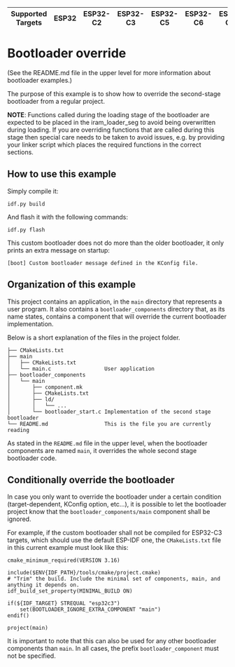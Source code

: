 | Supported Targets | ESP32 | ESP32-C2 | ESP32-C3 | ESP32-C5 | ESP32-C6 | ESP32-C61 | ESP32-H2 | ESP32-P4 | ESP32-S2 | ESP32-S3 |
| ----------------- | ----- | -------- | -------- | -------- | -------- | --------- | -------- | -------- | -------- | -------- |

# Bootloader override

(See the README.md file in the upper level for more information about bootloader examples.)

The purpose of this example is to show how to override the second-stage bootloader from a regular project.

**NOTE**: Functions called during the loading stage of the bootloader are expected to be placed in the iram_loader_seg to avoid being overwritten during loading. If you are overriding functions that are called during this stage then special care needs to be taken to avoid issues, e.g. by providing your linker script which places the required functions in the correct sections.

## How to use this example

Simply compile it:
```
idf.py build
```

And flash it with the following commands:
```
idf.py flash
```

This custom bootloader does not do more than the older bootloader, it only prints an extra message on startup:
```
[boot] Custom bootloader message defined in the KConfig file.
```

## Organization of this example

This project contains an application, in the `main` directory that represents a user program.
It also contains a `bootloader_components` directory that, as its name states, contains a component that will override the current bootloader implementation.

Below is a short explanation of the files in the project folder.

```
├── CMakeLists.txt
├── main
│   ├── CMakeLists.txt
│   └── main.c                 User application
├── bootloader_components
│   └── main
│       ├── component.mk
│       ├── CMakeLists.txt
│       ├── ld/
│       │   └── ...
│       └── bootloader_start.c Implementation of the second stage bootloader
└── README.md                  This is the file you are currently reading
```

As stated in the `README.md` file in the upper level, when the bootloader components are named `main`, it overrides
the whole second stage bootloader code.

## Conditionally override the bootloader

In case you only want to override the bootloader under a certain condition (target-dependent, KConfig option, etc...), it is possible to let the bootloader project know that the `bootloader_components/main` component shall be ignored.

For example, if the custom bootloader shall not be compiled for ESP32-C3 targets, which should use the default ESP-IDF one, the `CMakeLists.txt` file in this current example must look like this:
```
cmake_minimum_required(VERSION 3.16)

include($ENV{IDF_PATH}/tools/cmake/project.cmake)
# "Trim" the build. Include the minimal set of components, main, and anything it depends on.
idf_build_set_property(MINIMAL_BUILD ON)

if(${IDF_TARGET} STREQUAL "esp32c3")
    set(BOOTLOADER_IGNORE_EXTRA_COMPONENT "main")
endif()

project(main)
```

It is important to note that this can also be used for any other bootloader components than `main`. In all cases, the prefix `bootloader_component` must not be specified.
